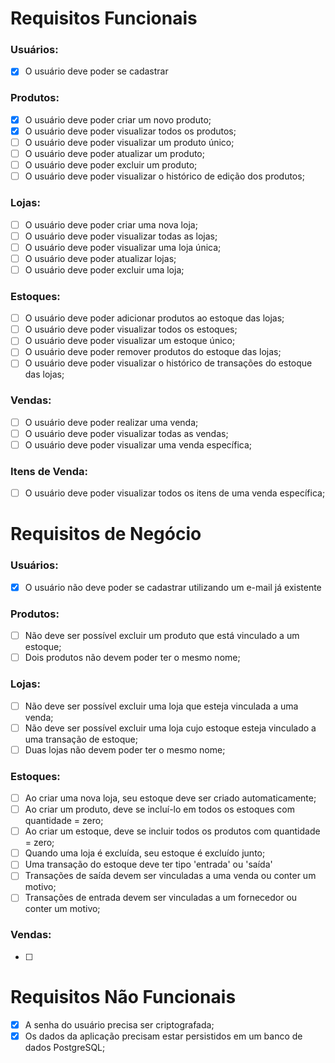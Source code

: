 # Requisitos Funcionais

### Usuários:

- [x] O usuário deve poder se cadastrar

### Produtos:

- [x] O usuário deve poder criar um novo produto;
- [x] O usuário deve poder visualizar todos os produtos;
- [ ] O usuário deve poder visualizar um produto único;
- [ ] O usuário deve poder atualizar um produto;
- [ ] O usuário deve poder excluir um produto;
- [ ] O usuário deve poder visualizar o histórico de edição dos produtos;

### Lojas:

- [ ] O usuário deve poder criar uma nova loja;
- [ ] O usuário deve poder visualizar todas as lojas;
- [ ] O usuário deve poder visualizar uma loja única;
- [ ] O usuário deve poder atualizar lojas;
- [ ] O usuário deve poder excluir uma loja;

### Estoques:

- [ ] O usuário deve poder adicionar produtos ao estoque das lojas;
- [ ] O usuário deve poder visualizar todos os estoques;
- [ ] O usuário deve poder visualizar um estoque único;
- [ ] O usuário deve poder remover produtos do estoque das lojas;
- [ ] O usuário deve poder visualizar o histórico de transações do estoque das lojas;

### Vendas:

- [ ] O usuário deve poder realizar uma venda;
- [ ] O usuário deve poder visualizar todas as vendas;
- [ ] O usuário deve poder visualizar uma venda específica;

### Itens de Venda:

- [ ] O usuário deve poder visualizar todos os itens de uma venda específica;

# Requisitos de Negócio

### Usuários:

- [x] O usuário não deve poder se cadastrar utilizando um e-mail já existente

### Produtos:

- [ ] Não deve ser possível excluir um produto que está vinculado a um estoque;
- [ ] Dois produtos não devem poder ter o mesmo nome;

### Lojas:

- [ ] Não deve ser possível excluir uma loja que esteja vinculada a uma venda;
- [ ] Não deve ser possível excluir uma loja cujo estoque esteja vinculado a uma transação de estoque;
- [ ] Duas lojas não devem poder ter o mesmo nome;

### Estoques:

- [ ] Ao criar uma nova loja, seu estoque deve ser criado automaticamente;
- [ ] Ao criar um produto, deve se incluí-lo em todos os estoques com quantidade = zero;
- [ ] Ao criar um estoque, deve se incluir todos os produtos com quantidade = zero;
- [ ] Quando uma loja é excluída, seu estoque é excluído junto;
- [ ] Uma transação do estoque deve ter tipo 'entrada' ou 'saída'
- [ ] Transações de saída devem ser vinculadas a uma venda ou conter um motivo;
- [ ] Transações de entrada devem ser vinculadas a um fornecedor ou conter um motivo;

### Vendas:

- [ ]

# Requisitos Não Funcionais

- [x] A senha do usuário precisa ser criptografada;
- [x] Os dados da aplicação precisam estar persistidos em um banco de dados PostgreSQL;
